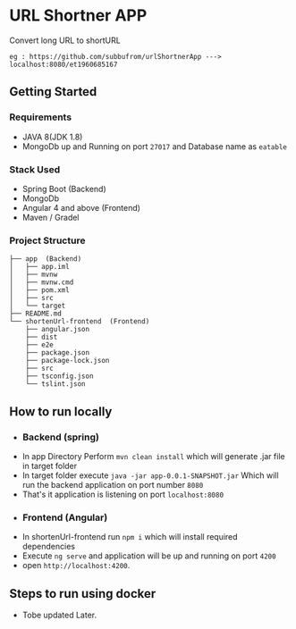 # URL Shortner APP

Convert long URL to shortURL 
```
eg : https://github.com/subbufrom/urlShortnerApp ---> localhost:8080/et1960685167
```
## Getting Started
### Requirements
* JAVA 8(JDK 1.8)
* MongoDb up and Running on port ```27017``` and Database name as ```eatable```
### Stack Used
- Spring Boot (Backend)
- MongoDb
- Angular 4 and above (Frontend)
- Maven / Gradel 

### Project Structure
```
├── app  (Backend)
│   ├── app.iml
│   ├── mvnw
│   ├── mvnw.cmd
│   ├── pom.xml
│   ├── src
│   └── target
├── README.md
└── shortenUrl-frontend  (Frontend)
    ├── angular.json
    ├── dist
    ├── e2e
    ├── package.json
    ├── package-lock.json
    ├── src
    ├── tsconfig.json
    └── tslint.json
```
## How to run locally
- ### Backend (spring)
- In app Directory Perform ```mvn clean install``` which will generate .jar file in target folder
- In target folder execute ```java -jar app-0.0.1-SNAPSHOT.jar``` Which will run the backend application on port number ```8080```
- That's it application is listening on port ```localhost:8080```
- ### Frontend (Angular)
- In shortenUrl-frontend run ```npm i``` which will install required dependencies
- Execute ```ng serve``` and application will be up and running on port ```4200```
- open ```http://localhost:4200```.

## Steps to run using docker
- Tobe updated Later.
